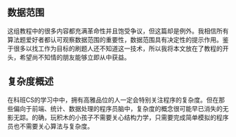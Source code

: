 ## 数据范围
这组教程中的很多内容都充满革命性并且饱受争议，但这篇却是例外。我相信所有算法题爱好者都认可观察数据范围的重要性，数据范围具有决定性的提示作用。鉴于很多以找工作为目标的刷题人还不知道这一技术，所以我将本文放在了教程的开头，希望尚不知情的朋友能够立即从中获益。  
## 复杂度概述
在科班CS的学习中中，拥有高雅品位的人一定会特别关注程序的复杂度。但在那些偏向于前端、统计、数据处理的程序员脑中，复杂度的概念很可能早已消失的无影无踪。的确，玩积木的小孩子不需要关心结构力学，只需要完成简单模拟的程序员也不需要关心算法与复杂度。  

